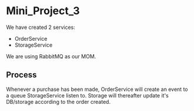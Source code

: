# Mini_Project_3
We have created 2 services:
- OrderService
- StorageService

We are using RabbitMQ as our MOM.

## Process
Whenever a purchase has been made, OrderService will create an event to a queue StorageService listen to. Storage will thereafter update it's DB/storage according to the order created.
